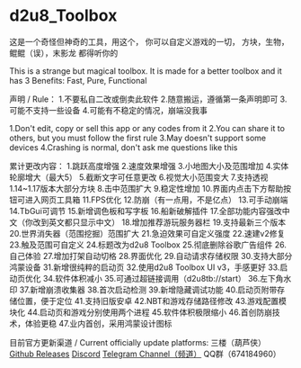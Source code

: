 # d2u8_Toolbox
这是一个奇怪但神奇的工具，用这个，
你可以自定义游戏的一切，
方块，生物，鲲鲲（误），末影龙
都得听你的

This is a strange but magical toolbox.
It is made for a better toolbox and it has 3 Benefits:
Fast, Pure, Functional

声明 / Rule：
1.不要私自二改或倒卖此软件
2.随意搬运，遵循第一条声明即可
3.可能不支持一些设备
4.可能有不稳定的情况，崩端没我事

1.Don't edit, copy or sell this app or any codes from it
2.You can share it to others, but you must follow the first rule
3.May doesn't support some devices
4.Crashing is normal, don't ask me questions like this

累计更改内容：
1.跳跃高度增强
2.速度效果增强
3.小地图大小及范围增加
4.实体轮廓增大（最大5）
5.截断文字可任意更改
6.视觉大小范围变大
7.支持透视1.14~1.17版本大部分方块
8.击中范围扩大
9.稳定性增加
10.界面内点击下方帮助按钮可进入网页工具箱
11.FPS优化
12.防崩（有一点用，不是亿点）
13.可手动崩端
14.TbGui可调节
15.新增调色板和写字板
16.船新破解插件
17.全部功能内容强改中文（你改到英文都只显示中文）
18.增加推荐游玩服务器栏
19.支持最新三个版本
20.世界消失器（范围挖掘）范围扩大
21.急迫效果可自定义强度
22.速建v2修复
23.触及范围可自定义
24.标题改为d2u8 Toolbox
25.彻底删除谷歌广告组件
26.自己体验
27.增加打架自动切格
28.界面优化
29.自动请求存储权限
30.支持大部分鸿蒙设备
31.新增很纯粹的启动页
32.使用d2u8 Toolbox UI v3，手感更好
33.启动页优化
34.软件体积减小
35.可通过超链接调用（d2u8tb://start）
36.左下角水印
37.新增崩溃收集器
38.首次启动检测
39.新增隐藏调试功能
40.启动页附带存储位置，便于定位
41.支持旧版安卓
42.NBT和游戏存储路径修改
43.游戏配置模块化
44.启动页和游戏分别使用两个进程
45.软件体积极限缩小
46.首创防崩技术，体验更稳
47.业内首创，采用鸿蒙设计图标

目前官方更新渠道 / Current officially update platforms:
三楼（葫芦侠）
[Github Releases](https://github.com/d2u8-Client/d2u8_Toolbox/releases/tag/rtb)
[Discord](https://dsc.gg/d2u8ci)
[Telegram Channel（频道）](https://t.me/d2u8ci)
QQ群（674184960）
